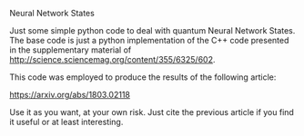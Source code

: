 Neural Network States

Just some simple python code to deal with quantum Neural Network States. 
The base code is just a python implementation of the C++ code presented in 
the supplementary material of http://science.sciencemag.org/content/355/6325/602.

This code was employed to produce the results of the following article:

https://arxiv.org/abs/1803.02118

Use it as you want, at your own risk. Just cite the previous article if you
find it useful or at least interesting.
